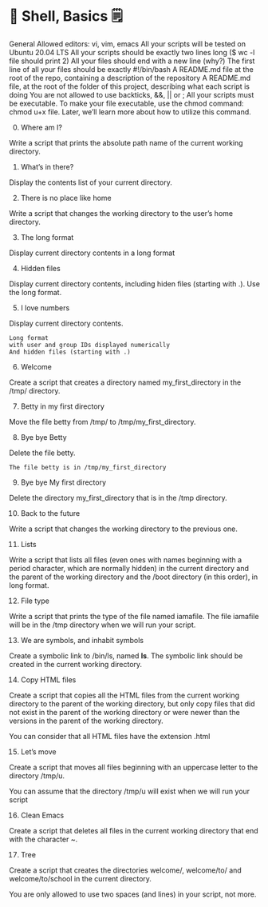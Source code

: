 <h1> 🐚 Shell, Basics 🗒️ </h1>
General
    Allowed editors: vi, vim, emacs
    All your scripts will be tested on Ubuntu 20.04 LTS
    All your scripts should be exactly two lines long ($ wc -l file should print 2)
    All your files should end with a new line (why?)
    The first line of all your files should be exactly #!/bin/bash
    A README.md file at the root of the repo, containing a description of the repository
    A README.md file, at the root of the folder of this project, describing what each script is doing
    You are not allowed to use backticks, &&, || or ;
    All your scripts must be executable. To make your file executable, use the chmod command: chmod u+x file. Later, we’ll learn more about how to utilize this command.


0. Where am I?

Write a script that prints the absolute path name of the current working directory.

1. What’s in there?

Display the contents list of your current directory.


2. There is no place like home

Write a script that changes the working directory to the user’s home directory.


3. The long format

Display current directory contents in a long format


4. Hidden files

Display current directory contents, including hiden files (starting with .). Use the long format.


5. I love numbers

Display current directory contents.

    Long format
    with user and group IDs displayed numerically
    And hidden files (starting with .)

6. Welcome

Create a script that creates a directory named my_first_directory in the /tmp/ directory.

7. Betty in my first directory

Move the file betty from /tmp/ to /tmp/my_first_directory.

8. Bye bye Betty

Delete the file betty.

    The file betty is in /tmp/my_first_directory


9. Bye bye My first directory

Delete the directory my_first_directory that is in the /tmp directory.

10. Back to the future

Write a script that changes the working directory to the previous one.


11. Lists

Write a script that lists all files (even ones with names beginning with a period character, which are normally hidden) in the current directory and the parent of the working directory and the /boot directory (in this order), in long format.

12. File type

Write a script that prints the type of the file named iamafile. The file iamafile will be in the /tmp directory when we will run your script.


13. We are symbols, and inhabit symbols

Create a symbolic link to /bin/ls, named __ls__. The symbolic link should be created in the current working directory.

14. Copy HTML files

Create a script that copies all the HTML files from the current working directory to the parent of the working directory, but only copy files that did not exist in the parent of the working directory or were newer than the versions in the parent of the working directory.

You can consider that all HTML files have the extension .html

15. Let’s move

Create a script that moves all files beginning with an uppercase letter to the directory /tmp/u.

You can assume that the directory /tmp/u will exist when we will run your script

16. Clean Emacs

Create a script that deletes all files in the current working directory that end with the character ~.


17. Tree

Create a script that creates the directories welcome/, welcome/to/ and welcome/to/school in the current directory.

You are only allowed to use two spaces (and lines) in your script, not more.
